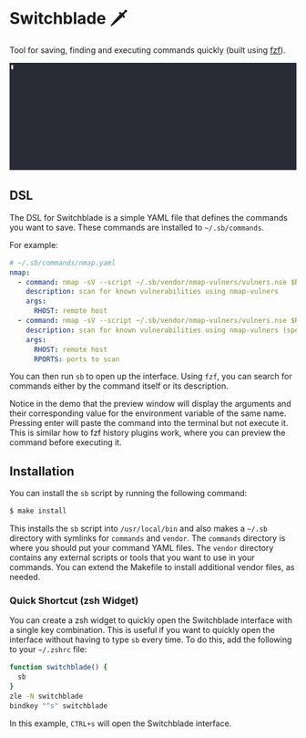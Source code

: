 # Switchblade 🗡

Tool for saving, finding and executing commands quickly (built using [fzf](https://github.com/junegunn/fzf)).

![demo](demo.gif)

## DSL

The DSL for Switchblade is a simple YAML file that defines the commands you want to save. These commands are installed to `~/.sb/commands`.

For example:
```yaml
# ~/.sb/commands/nmap.yaml
nmap:
  - command: nmap -sV --script ~/.sb/vendor/nmap-vulners/vulners.nse $RHOST
    description: scan for known vulnerabilities using nmap-vulners
    args:
      RHOST: remote host
  - command: nmap -sV --script ~/.sb/vendor/nmap-vulners/vulners.nse $RHOST -p $RPORTS
    description: scan for known vulnerabilities using nmap-vulners (specific ports)
    args:
      RHOST: remote host
      RPORTS: ports to scan
```

You can then run `sb` to open up the interface. Using `fzf`, you can search for commands either by the command itself or its description.  

Notice in the demo that the preview window will display the arguments and their corresponding value for the environment variable of the same name. Pressing enter will paste the command into the terminal but not execute it. This is similar how to fzf history plugins work, where you can preview the command before executing it.

## Installation

You can install the `sb` script by running the following command:

```bash
$ make install
```

This installs the `sb` script into `/usr/local/bin` and also makes a `~/.sb` directory with symlinks for `commands` and `vendor`. The `commands` directory is where you should put your command YAML files. The `vendor` directory contains any external scripts or tools that you want to use in your commands. You can extend the Makefile to install additional vendor files, as needed.

### Quick Shortcut (zsh Widget)

You can create a zsh widget to quickly open the Switchblade interface with a single key combination. This is useful if you want to quickly open the interface without having to type `sb` every time. To do this, add the following to your `~/.zshrc` file:

```bash
function switchblade() {
  sb
}
zle -N switchblade
bindkey "^s" switchblade
```

In this example, `CTRL+s` will open the Switchblade interface.